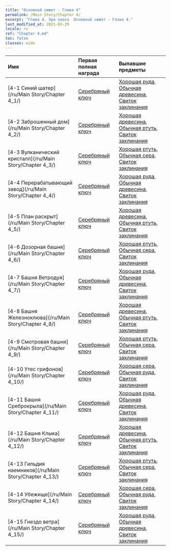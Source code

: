 ```yaml
---
title: "Основной сюжет - Глава 4"
permalink: /Main Story/Chapter 4/
excerpt: "Глава 4. Эра хаоса  Основной сюжет - Глава 4."
last_modified_at: 2021-03-29
locale: ru
ref: "Chapter 4.md"
toc: false
classes: wide
---
```


  | Имя |  Первая полная награда | Выпавшие предметы |
  |:------------|:------------|:------------| 
  | [4-1 Синий шатер](/ru/Main Story/Chapter 4_1/) | [Серебряный ключ](/ru/Items/con_693/) | [Хорошая руда](/ru/Items/mat_12/), [Обычная древесина](/ru/Items/mat_7/), [Свиток заклинания](/ru/Items/con_694/) |
  | [4-2 Заброшенный дом](/ru/Main Story/Chapter 4_2/) | [Серебряный ключ](/ru/Items/con_693/) | [Хорошая древесина](/ru/Items/mat_13/), [Обычная ртуть](/ru/Items/mat_8/), [Свиток заклинания](/ru/Items/con_694/) |
  | [4-3 Вулканический кристалл](/ru/Main Story/Chapter 4_3/) | [Серебряный ключ](/ru/Items/con_693/) | [Хорошая ртуть](/ru/Items/mat_14/), [Обычная сера](/ru/Items/mat_9/), [Свиток заклинания](/ru/Items/con_694/) |
  | [4-4 Перерабатывающий завод](/ru/Main Story/Chapter 4_4/) | [Серебряный ключ](/ru/Items/con_693/) | [Хорошая руда](/ru/Items/mat_12/), [Обычная древесина](/ru/Items/mat_7/), [Свиток заклинания](/ru/Items/con_694/) |
  | [4-5 План раскрыт](/ru/Main Story/Chapter 4_5/) | [Серебряный ключ](/ru/Items/con_693/) | [Хорошая древесина](/ru/Items/mat_13/), [Обычная ртуть](/ru/Items/mat_8/), [Свиток заклинания](/ru/Items/con_694/) |
  | [4-6 Дозорная башня](/ru/Main Story/Chapter 4_6/) | [Серебряный ключ](/ru/Items/con_693/) | [Хорошая ртуть](/ru/Items/mat_14/), [Обычная сера](/ru/Items/mat_9/), [Свиток заклинания](/ru/Items/con_694/) |
  | [4-7 Башня Ветродуя](/ru/Main Story/Chapter 4_7/) | [Серебряный ключ](/ru/Items/con_693/) | [Хорошая руда](/ru/Items/mat_12/), [Обычная древесина](/ru/Items/mat_7/), [Свиток заклинания](/ru/Items/con_694/) |
  | [4-8 Башня Железноклюва](/ru/Main Story/Chapter 4_8/) | [Серебряный ключ](/ru/Items/con_693/) | [Хорошая древесина](/ru/Items/mat_13/), [Обычная ртуть](/ru/Items/mat_8/), [Свиток заклинания](/ru/Items/con_694/) |
  | [4-9 Смотровая башня](/ru/Main Story/Chapter 4_9/) | [Серебряный ключ](/ru/Items/con_693/) | [Хорошая ртуть](/ru/Items/mat_14/), [Обычная сера](/ru/Items/mat_9/), [Свиток заклинания](/ru/Items/con_694/) |
  | [4-10 Утес грифонов](/ru/Main Story/Chapter 4_10/) | [Серебряный ключ](/ru/Items/con_693/) | [Хорошая сера](/ru/Items/mat_15/), [Обычная руда](/ru/Items/mat_6/), [Свиток заклинания](/ru/Items/con_694/) |
  | [4-11 Башня Среброкрыла](/ru/Main Story/Chapter 4_11/) | [Серебряный ключ](/ru/Items/con_693/) | [Хорошая руда](/ru/Items/mat_12/), [Обычная древесина](/ru/Items/mat_7/), [Свиток заклинания](/ru/Items/con_694/) |
  | [4-12 Башня Клыка](/ru/Main Story/Chapter 4_12/) | [Серебряный ключ](/ru/Items/con_693/) | [Хорошая древесина](/ru/Items/mat_13/), [Обычная ртуть](/ru/Items/mat_8/), [Свиток заклинания](/ru/Items/con_694/) |
  | [4-13 Гильдия наемников](/ru/Main Story/Chapter 4_13/) | [Серебряный ключ](/ru/Items/con_693/) | [Хорошая ртуть](/ru/Items/mat_14/), [Обычная сера](/ru/Items/mat_9/), [Свиток заклинания](/ru/Items/con_694/) |
  | [4-14 Убежище](/ru/Main Story/Chapter 4_14/) | [Серебряный ключ](/ru/Items/con_693/) | [Хорошая сера](/ru/Items/mat_15/), [Обычная руда](/ru/Items/mat_6/), [Свиток заклинания](/ru/Items/con_694/) |
  | [4-15 Гнездо ветра](/ru/Main Story/Chapter 4_15/) | [Серебряный ключ](/ru/Items/con_693/) | [Хорошая руда](/ru/Items/mat_12/), [Обычная древесина](/ru/Items/mat_7/), [Свиток заклинания](/ru/Items/con_694/) |
